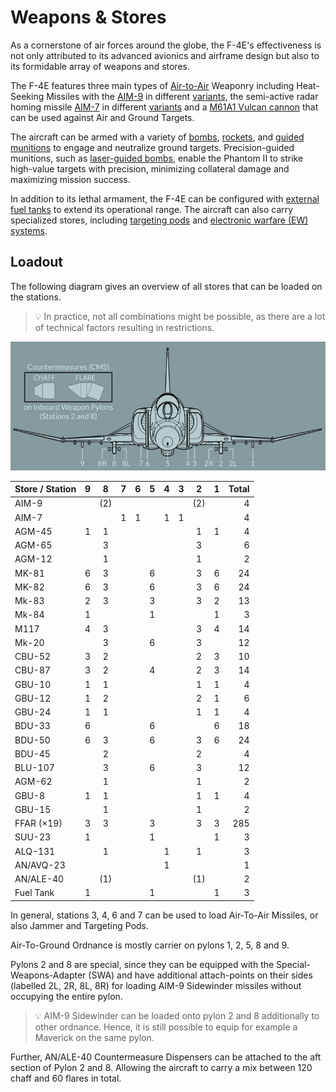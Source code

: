 # Weapons & Stores

As a cornerstone of air forces around the globe, the F-4E's effectiveness is not
only attributed to its advanced avionics and airframe design but also to its
formidable array of weapons and stores.

The F-4E features three main types of [Air-to-Air](./air_to_air/overview.md)
Weaponry including Heat-Seeking Missiles with the [AIM-9](./air_to_air/aim_9.md)
in different [variants,](./air_to_air/aim_9.md#variants) the semi-active radar
homing missile [AIM-7](./air_to_air/aim_7.md) in different
[variants](./air_to_air/aim_7.md#variants) and a
[M61A1 Vulcan cannon](./guns.md#internal-cannon-m61a1-vulcan) that can be used
against Air and Ground Targets.

The aircraft can be armed with a variety of
[bombs](./air_to_ground/bombs/overview.md),
[rockets](./air_to_ground/rockets.md), and
[guided munitions](./air_to_ground/missiles/overview.md) to engage and
neutralize ground targets. Precision-guided munitions, such as
[laser-guided bombs](./air_to_ground/bombs/laser_guided_bombs.md), enable the
Phantom II to strike high-value targets with precision, minimizing collateral
damage and maximizing mission success.

In addition to its lethal armament, the F-4E can be configured with
[external fuel tanks](./tanks.md) to extend its operational range. The aircraft
can also carry specialized stores, including
[targeting pods](./pods.md#anavq-23-pave-spike) and
[electronic warfare (EW) systems](./pods.md#alq-131-ecm-pod).

## Loadout

The following diagram gives an overview of all stores that can be loaded on the
stations.

> 💡 In practice, not all combinations might be possible, as there are a lot of
> technical factors resulting in restrictions.

![Station Overview](../img/stations.jpg)

| Store / Station | 9 |  8  | 7 | 6 | 5 | 4 | 3 |  2  | 1 | Total |
|-----------------|:-:|:---:|:-:|:-:|:-:|:-:|:-:|:---:|:-:|------:|
| AIM-9           |   | (2) |   |   |   |   |   | (2) |   |     4 |
| AIM-7           |   |     | 1 | 1 |   | 1 | 1 |     |   |     4 |
| AGM-45          | 1 |  1  |   |   |   |   |   |  1  | 1 |     4 |
| AGM-65          |   |  3  |   |   |   |   |   |  3  |   |     6 |
| AGM-12          |   |  1  |   |   |   |   |   |  1  |   |     2 |
| MK-81           | 6 |  3  |   |   | 6 |   |   |  3  | 6 |    24 |
| MK-82           | 6 |  3  |   |   | 6 |   |   |  3  | 6 |    24 |
| Mk-83           | 2 |  3  |   |   | 3 |   |   |  3  | 2 |    13 |
| Mk-84           | 1 |     |   |   | 1 |   |   |     | 1 |     3 |
| M117            | 4 |  3  |   |   |   |   |   |  3  | 4 |    14 |
| Mk-20           |   |  3  |   |   | 6 |   |   |  3  |   |    12 |
| CBU-52          | 3 |  2  |   |   |   |   |   |  2  | 3 |    10 |
| CBU-87          | 3 |  2  |   |   | 4 |   |   |  2  | 3 |    14 |
| GBU-10          | 1 |  1  |   |   |   |   |   |  1  | 1 |     4 |
| GBU-12          | 1 |  2  |   |   |   |   |   |  2  | 1 |     6 |
| GBU-24          | 1 |  1  |   |   |   |   |   |  1  | 1 |     4 |
| BDU-33          | 6 |     |   |   | 6 |   |   |     | 6 |    18 |
| BDU-50          | 6 |  3  |   |   | 6 |   |   |  3  | 6 |    24 |
| BDU-45          |   |  2  |   |   |   |   |   |  2  |   |     4 |
| BLU-107         |   |  3  |   |   | 6 |   |   |  3  |   |    12 |
| AGM-62          |   |  1  |   |   |   |   |   |  1  |   |     2 |
| GBU-8           | 1 |  1  |   |   |   |   |   |  1  | 1 |     4 |
| GBU-15          |   |  1  |   |   |   |   |   |  1  |   |     2 |
| FFAR (×19)      | 3 |  3  |   |   | 3 |   |   |  3  | 3 |   285 |
| SUU-23          | 1 |     |   |   | 1 |   |   |     | 1 |     3 |
| ALQ-131         |   |  1  |   |   |   | 1 |   |  1  |   |     3 |
| AN/AVQ-23       |   |     |   |   |   | 1 |   |     |   |     1 |
| AN/ALE-40       |   | (1) |   |   |   |   |   | (1) |   |     2 |
| Fuel Tank       | 1 |     |   |   | 1 |   |   |     | 1 |     3 |

In general, stations 3, 4, 6 and 7 can be used to load Air-To-Air Missiles, or
also Jammer and Targeting Pods.

Air-To-Ground Ordnance is mostly carrier on pylons 1, 2, 5, 8 and 9.

Pylons 2 and 8 are special, since they can be equipped with the
Special-Weapons-Adapter (SWA) and have additional attach-points on their sides
(labelled 2L, 2R, 8L, 8R) for loading AIM-9 Sidewinder missiles without
occupying the entire pylon.

> 💡 AIM-9 Sidewinder can be loaded onto pylon 2 and 8 additionally to other
> ordnance. Hence, it is still possible to equip for example a Maverick on the
> same pylon.

Further, AN/ALE-40 Countermeasure Dispensers can be attached to the aft section
of Pylon 2 and 8. Allowing the aircraft to carry a mix between 120 chaff and 60
flares in total.
